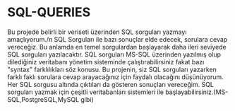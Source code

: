 # SQL-QUERIES
Bu projede belirli bir veriseti üzerinden SQL sorguları yazmayı amaçlıyorum./n
SQL Sorguları ile bazı sonuçlar elde edecek, sorulara cevap vereceğiz. 
Bu anlamda en temel sorgulardan başlayarak daha ileri seviyede SQL sorguları yazılacaktır.
SQL sorguları MS-SQL üzerinden yazılmış olup dilediğiniz veritabanı yönetim sisteminde çalıştırabilirsiniz fakat bazı "syntax" farklılıkları söz konusu.
Bu projenin, siz SQL sorguları yazarken farklı faklı sorulara cevap arayacağınız için faydalı olacağını düşünüyorum. Her SQL sorgusu altında çıktıları da gösteren sonuçları vereceğim.
SQL sorguları yazmak için çeşitli veritabanları sistemleri ile başlayabilirsiniz.(MS-SQL,PostgreSQL,MySQL gibi)

